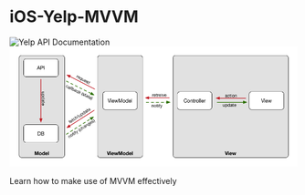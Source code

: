 # iOS-Yelp-MVVM
![Yelp API Documentation](https://www.yelp.com/fusion)
![MVVM](mvvm-in-swift.png)

Learn how to make use of MVVM effectively
